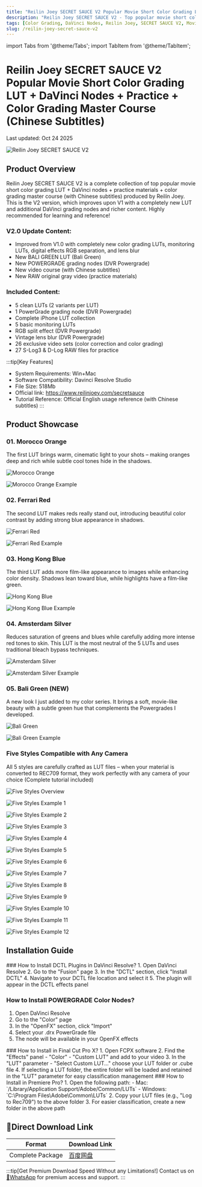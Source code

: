 ```yaml
---
title: "Reilin Joey SECRET SAUCE V2 Popular Movie Short Color Grading LUT + DaVinci Nodes + Practice + Color Grading Master Course (Chinese Subtitles)"
description: "Reilin Joey SECRET SAUCE V2 - Top popular movie short color grading LUT + DaVinci nodes + practice materials + color grading master course with Chinese subtitles. Complete collection for V2 update."
tags: [Color Grading, DaVinci Nodes, Reilin Joey, SECRET SAUCE V2, Movie Short LUT]
slug: /reilin-joey-secret-sauce-v2
---
```


import Tabs from '@theme/Tabs';
import TabItem from '@theme/TabItem';

# Reilin Joey SECRET SAUCE V2 Popular Movie Short Color Grading LUT + DaVinci Nodes + Practice + Color Grading Master Course (Chinese Subtitles)

Last updated: Oct 24 2025

![Reilin Joey SECRET SAUCE V2](https://www.vfx123.com/wp-content/uploads/2025/08/1755593554-c4ca4238a0b9238.jpg)

## Product Overview

Reilin Joey SECRET SAUCE V2 is a complete collection of top popular movie short color grading LUT + DaVinci nodes + practice materials + color grading master course (with Chinese subtitles) produced by Reilín Joey. This is the V2 version, which improves upon V1 with a completely new LUT and additional DaVinci grading nodes and richer content. Highly recommended for learning and reference!

### V2.0 Update Content:
- Improved from V1.0 with completely new color grading LUTs, monitoring LUTs, digital effects RGB separation, and lens blur
- New BALI GREEN LUT (Bali Green)
- New POWERGRADE grading nodes (DVR Powergrade)
- New video course (with Chinese subtitles)
- New RAW original gray video (practice materials)

### Included Content:
- 5 clean LUTs (2 variants per LUT)
- 1 PowerGrade grading node (DVR Powergrade)
- Complete iPhone LUT collection
- 5 basic monitoring LUTs
- RGB split effect (DVR Powergrade)
- Vintage lens blur (DVR Powergrade)
- 26 exclusive video sets (color correction and color grading)
- 27 S-Log3 & D-Log RAW files for practice

:::tip[Key Features]
- System Requirements: Win+Mac
- Software Compatibility: Davinci Resolve Studio
- File Size: 518Mb
- Official link: https://www.reilinjoey.com/secretsauce
- Tutorial Reference: Official English usage reference (with Chinese subtitles)
:::

## Product Showcase

### 01. Morocco Orange
The first LUT brings warm, cinematic light to your shots – making oranges deep and rich while subtle cool tones hide in the shadows.

![Morocco Orange](https://www.vfx123.com/wp-content/uploads/2025/08/1755593554-c4ca4238a0b9238.jpg)

![Morocco Orange Example](https://www.vfx123.com/wp-content/uploads/2025/08/1755593567-c81e728d9d4c2f6.jpg)

### 02. Ferrari Red
The second LUT makes reds really stand out, introducing beautiful color contrast by adding strong blue appearance in shadows.

![Ferrari Red](https://www.vfx123.com/wp-content/uploads/2025/08/1755593619-eccbc87e4b5ce2f.jpg)

![Ferrari Red Example](https://www.vfx123.com/wp-content/uploads/2025/08/1755593631-a87ff679a2f3e71.jpg)

### 03. Hong Kong Blue
The third LUT adds more film-like appearance to images while enhancing color density. Shadows lean toward blue, while highlights have a film-like green.

![Hong Kong Blue](https://www.vfx123.com/wp-content/uploads/2025/08/1755593645-e4da3b7fbbce234.jpg)

![Hong Kong Blue Example](https://www.vfx123.com/wp-content/uploads/2025/08/1755593655-1679091c5a880fa.jpg)

### 04. Amsterdam Silver
Reduces saturation of greens and blues while carefully adding more intense red tones to skin. This LUT is the most neutral of the 5 LUTs and uses traditional bleach bypass techniques.

![Amsterdam Silver](https://www.vfx123.com/wp-content/uploads/2025/08/1755593668-8f14e45fceea167.jpg)

![Amsterdam Silver Example](https://www.vfx123.com/wp-content/uploads/2025/08/1755593677-c9f0f895fb98ab9.jpg)

### 05. Bali Green (NEW)
A new look I just added to my color series. It brings a soft, movie-like beauty with a subtle green hue that complements the Powergrades I developed.

![Bali Green](https://www.vfx123.com/wp-content/uploads/2025/08/1755593687-45c48cce2e2d7fb.jpg)

![Bali Green Example](https://www.vfx123.com/wp-content/uploads/2025/08/1755593698-d3d9446802a4425.jpg)

### Five Styles Compatible with Any Camera
All 5 styles are carefully crafted as LUT files – when your material is converted to REC709 format, they work perfectly with any camera of your choice (Complete tutorial included)

![Five Styles Overview](https://www.vfx123.com/wp-content/uploads/2025/08/1755593709-6512bd43d9caa6e.jpg)

![Five Styles Example 1](https://www.vfx123.com/wp-content/uploads/2025/08/1755593718-c20ad4d76fe9775.jpg)

![Five Styles Example 2](https://www.vfx123.com/wp-content/uploads/2025/08/1755593766-70efdf2ec9b0860.jpg)

![Five Styles Example 3](https://www.vfx123.com/wp-content/uploads/2025/08/1755593778-6f4922f45568161.jpg)

![Five Styles Example 4](https://www.vfx123.com/wp-content/uploads/2025/08/1755593744-9bf31c7ff062936.jpg)

![Five Styles Example 5](https://www.vfx123.com/wp-content/uploads/2025/08/1755593756-c74d97b01eae257.jpg)

![Five Styles Example 6](https://www.vfx123.com/wp-content/uploads/2025/08/1755593729-c51ce410c124a10.jpg)

![Five Styles Example 7](https://www.vfx123.com/wp-content/uploads/2025/08/1755593737-aab3238922bcc25.jpg)

![Five Styles Example 8](https://www.vfx123.com/wp-content/uploads/2025/08/1755593824-37693cfc748049e.jpg)

![Five Styles Example 9](https://www.vfx123.com/wp-content/uploads/2025/08/1755593815-b6d767d2f8ed5d2.jpg)

![Five Styles Example 10](https://www.vfx123.com/wp-content/uploads/2025/08/1755593806-3c59dc048e88502.jpg)

![Five Styles Example 11](https://www.vfx123.com/wp-content/uploads/2025/08/1755593789-1f0e3dad9990834.jpg)

![Five Styles Example 12](https://www.vfx123.com/wp-content/uploads/2025/08/1755593800-98f13708210194c.jpg)

## Installation Guide

<Tabs>
<TabItem value="davinci" label="DaVinci Resolve" default>
### How to Install DCTL Plugins in DaVinci Resolve?
1. Open DaVinci Resolve
2. Go to the "Fusion" page
3. In the "DCTL" section, click "Install DCTL"
4. Navigate to your DCTL file location and select it
5. The plugin will appear in the DCTL effects panel

### How to Install POWERGRADE Color Nodes?
1. Open DaVinci Resolve
2. Go to the "Color" page
3. In the "OpenFX" section, click "Import"
4. Select your .drx PowerGrade file
5. The node will be available in your OpenFX effects
</TabItem>

<TabItem value="fcpx">
### How to Install in Final Cut Pro X?
1. Open FCPX software
2. Find the "Effects" panel - "Color" - "Custom LUT" and add to your video
3. In the "LUT" parameter - "Select Custom LUT..." choose your LUT folder or .cube file
4. If selecting a LUT folder, the entire folder will be loaded and retained in the "LUT" parameter for easy classification management
</TabItem>

<TabItem value="premiere">
### How to Install in Premiere Pro?
1. Open the following path:
   - Mac: `/Library/Application Support/Adobe/Common/LUTs`
   - Windows: `C:\Program Files\Adobe\Common\LUTs`
2. Copy your LUT files (e.g., "Log to Rec709") to the above folder
3. For easier classification, create a new folder in the above path
</TabItem>
</Tabs>

## 🚀Direct Download Link

| Format | Download Link |
|--------|---------------|
| Complete Package | [百度网盘](https://pan.baidu.com/s/1...) |

:::tip[Get Premium Download Speed Without any Limitations!]
Contact us on [💬WhatsApp](https://wa.me/+8613237610083) for premium access and support.
:::
